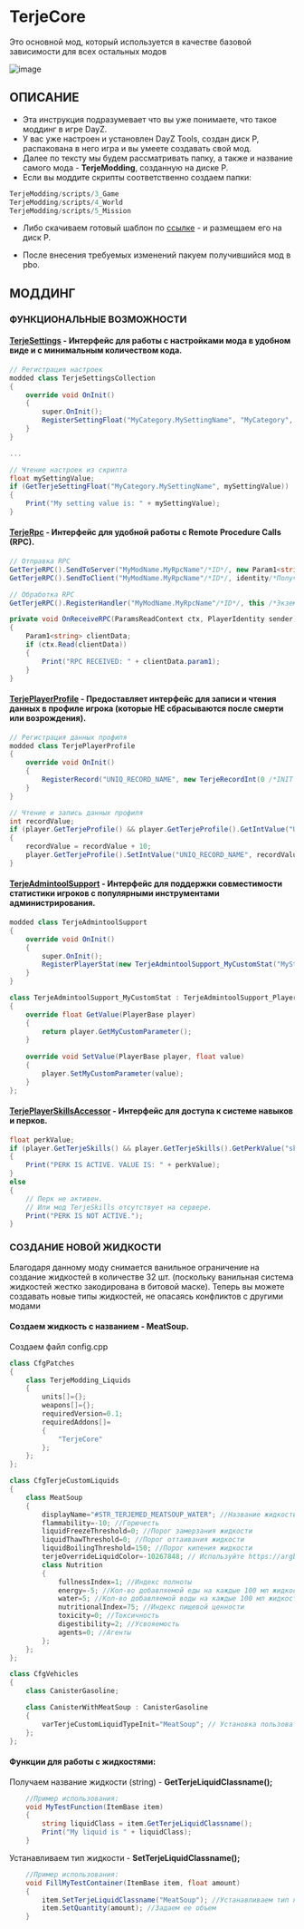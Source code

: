 # TerjeCore

Это основной мод, который используется в качестве базовой зависимости для всех остальных модов

![image](/Wiki/logos/TerjeCore.jpg)

## ОПИСАНИЕ
* Эта инструкция подразумевает что вы уже понимаете, что такое моддинг в игре DayZ. 
* У вас уже настроен и установлен DayZ Tools, создан диск P, распакована в него игра и вы умеете создавать свой мод. 
* Далее по тексту мы будем рассматривать папку, а также и название самого мода - **TerjeModding**, созданную на диске Р.
* Если вы моддите скрипты соответственно создаем папки:
```cs
TerjeModding/scripts/3_Game
TerjeModding/scripts/4_World
TerjeModding/scripts/5_Mission
```
* Либо скачиваем готовый шаблон по [ссылке](/Wiki/examples/TerjeModding) - и размещаем его на диск Р.

* После внесения требуемых изменений пакуем получившийся мод в pbo.

## МОДДИНГ

### ФУНКЦИОНАЛЬНЫЕ ВОЗМОЖНОСТИ

#### [TerjeSettings](/TerjeCore/Scripts/4_World/Plugins/PluginTerjeSettings.c) - Интерфейс для работы с настройками мода в удобном виде и с минимальным количеством кода.
```cs
// Регистрация настроек
modded class TerjeSettingsCollection
{
    override void OnInit()
    {
        super.OnInit();
        RegisterSettingFloat("MyCategory.MySettingName", "MyCategory", "Description for the user", 0.5 /*ЗНАЧЕНИЕ ПО УМОЛЧАНИЮ*/, true /*ТОЛЬКО НА СТОРОНЕ СЕРВЕРА (НЕ СИНХРОНИЗИРУЮТСЯ С КЛИЕНТОМ).*/);
    }
}

...

// Чтение настроек из скрипта
float mySettingValue;
if (GetTerjeSettingFloat("MyCategory.MySettingName", mySettingValue))
{
    Print("My setting value is: " + mySettingValue);
}
```

#### [TerjeRpc](/TerjeCore/Scripts/4_World/Plugins/PluginTerjeRpc.c) - Интерфейс для удобной работы с Remote Procedure Calls (RPC).
```cs
// Отправка RPC
GetTerjeRPC().SendToServer("MyModName.MyRpcName"/*ID*/, new Param1<string>("Hello")/*Аргумент*/);
GetTerjeRPC().SendToClient("MyModName.MyRpcName"/*ID*/, identity/*Получатель*/, new Param1<string>("Hello")/*Аргумент*/);

// Обработка RPC
GetTerjeRPC().RegisterHandler("MyModName.MyRpcName"/*ID*/, this /*Экземпляр обработчика*/, "OnReceiveRPC"/*Имя функции обработчика*/);

private void OnReceiveRPC(ParamsReadContext ctx, PlayerIdentity sender)
{
    Param1<string> clientData;
    if (ctx.Read(clientData))
    {
        Print("RPC RECEIVED: " + clientData.param1);
    }
}
```

#### [TerjePlayerProfile](/TerjeCore/Scripts/4_World/Types/TerjePlayerProfile.c) - Предоставляет интерфейс для записи и чтения данных в профиле игрока (которые НЕ сбрасываются после смерти или возрождения).
```cs
// Регистрация данных профиля
modded class TerjePlayerProfile
{
    override void OnInit()
    {
        RegisterRecord("UNIQ_RECORD_NAME", new TerjeRecordInt(0 /*INIT VALUE*/, false/*ТОЛЬКО НА СЕРВЕРЕ (НЕ СИНХРОНИЗИРУЮТСЯ С КЛИЕНТОМ).*/));
    }
}

// Чтение и запись данных профиля
int recordValue;
if (player.GetTerjeProfile() && player.GetTerjeProfile().GetIntValue("UNIQ_RECORD_NAME", recordValue))
{
    recordValue = recordValue + 10;
    player.GetTerjeProfile().SetIntValue("UNIQ_RECORD_NAME", recordValue);
}
```

#### [TerjeAdmintoolSupport](/TerjeCore/Scripts/4_World/Compatibility/TerjeAdmintoolSupport.c) - Интерфейс для поддержки совместимости статистики игроков с популярными инструментами администрирования.
```cs
modded class TerjeAdmintoolSupport
{
    override void OnInit()
    {
        super.OnInit();
        RegisterPlayerStat(new TerjeAdmintoolSupport_MyCustomStat("MyStatID", "Display Name", "PATH TO ICON", 0/*МИН ЗНАЧЕНИЕ*/, 100/*МАКС ЗНАЧЕНИЕ*/));
    }
}

class TerjeAdmintoolSupport_MyCustomStat : TerjeAdmintoolSupport_PlayerStat
{
    override float GetValue(PlayerBase player)
    {
        return player.GetMyCustomParameter();
    }
    
    override void SetValue(PlayerBase player, float value)
    {
        player.SetMyCustomParameter(value);
    }
};
```

#### [TerjePlayerSkillsAccessor](/TerjeCore/Scripts/4_World/Classes/TerjePlayerSkillsAccessor.c) - Интерфейс для доступа к системе навыков и перков.
```cs
float perkValue;
if (player.GetTerjeSkills() && player.GetTerjeSkills().GetPerkValue("skill_name", "perk_name", perkValue))
{
    Print("PERK IS ACTIVE. VALUE IS: " + perkValue);
}
else
{
    // Перк не активен.
    // Или мод TerjeSkills отсутствует на сервере.
    Print("PERK IS NOT ACTIVE.");
}
```

### СОЗДАНИЕ НОВОЙ ЖИДКОСТИ

Благодаря данному моду снимается ванильное ограничение на создание жидкостей в количестве 32 шт. (поскольку ванильная система жидкостей жестко закодирована в битовой маске). Теперь вы можете создавать новые типы жидкостей, не опасаясь конфликтов с другими модами

#### Создаем жидкость с названием - **MeatSoup**.

Создаем файл config.cpp
```cs
class CfgPatches
{
    class TerjeModding_Liquids
    {
        units[]={};
        weapons[]={};
        requiredVersion=0.1;
        requiredAddons[]=
        {
            "TerjeCore"
        };
    };
};

class CfgTerjeCustomLiquids
{
    class MeatSoup
    {
        displayName="#STR_TERJEMED_MEATSOUP_WATER"; //Название жидкости
        flammability=-10; //Горючесть
        liquidFreezeThreshold=0; //Порог замерзания жидкости
        liquidThawThreshold=0; //Порог оттаивания жидкости
        liquidBoilingThreshold=150; //Порог кипения жидкости
        terjeOverrideLiquidColor=-10267848; // Используйте https://argb-int-calculator.netlify.app/ для получения значения цвета.
        class Nutrition
        {
            fullnessIndex=1; //Индекс полноты
            energy=-5; //Кол-во добавляемой еды на каждые 100 мл жидкости.
            water=5; //Кол-во добавляемой воды на каждые 100 мл жидкости.
            nutritionalIndex=75; //Индекс пищевой ценности
            toxicity=0; //Токсичность
            digestibility=2; //Усвояемость
            agents=0; //Агенты
        };
    };
};

class CfgVehicles
{
    class CanisterGasoline;

    class CanisterWithMeatSoup : CanisterGasoline
    {
        varTerjeCustomLiquidTypeInit="MeatSoup"; // Установка пользовательской жидкости в качестве начальной жидкости для вашего предмета.
    };
};
```

#### Функции для работы с жидкостями:
Получаем название жидкости (string) - **GetTerjeLiquidClassname();**
```cs
    //Пример использования:
    void MyTestFunction(ItemBase item)
    {
        string liquidClass = item.GetTerjeLiquidClassname();
        Print("My liquid is " + liquidClass);
    }
```
Устанавливаем тип жидкости - **SetTerjeLiquidClassname();**
```cs
    //Пример использования:
    void FillMyTestContainer(ItemBase item, float amount)
    {
        item.SetTerjeLiquidClassname("MeatSoup"); //Устанавливаем тип жидкости
        item.SetQuantity(amount); //Задаем ее объем
    }
```
